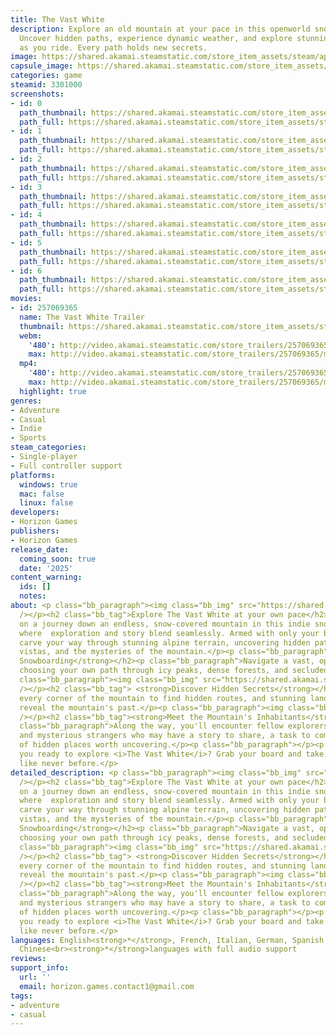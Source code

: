 ```yaml
---
title: The Vast White
description: Explore an old mountain at your pace in this openworld snowboarding adventure.
  Uncover hidden paths, experience dynamic weather, and explore stunning landscapes
  as you ride. Every path holds new secrets.
image: https://shared.akamai.steamstatic.com/store_item_assets/steam/apps/3301000/header.jpg?t=1732807505
capsule_image: https://shared.akamai.steamstatic.com/store_item_assets/steam/apps/3301000/7fbd4903c971574c977034faced7e15f6f03083d/capsule_231x87.jpg?t=1732807505
categories: game
steamid: 3301000
screenshots:
- id: 0
  path_thumbnail: https://shared.akamai.steamstatic.com/store_item_assets/steam/apps/3301000/ss_34b7b5eecab8aa023585135967569c181019f6cd.600x338.jpg?t=1732807505
  path_full: https://shared.akamai.steamstatic.com/store_item_assets/steam/apps/3301000/ss_34b7b5eecab8aa023585135967569c181019f6cd.1920x1080.jpg?t=1732807505
- id: 1
  path_thumbnail: https://shared.akamai.steamstatic.com/store_item_assets/steam/apps/3301000/ss_d8cc8b0f159222787e1440fd7d5535c568d4a445.600x338.jpg?t=1732807505
  path_full: https://shared.akamai.steamstatic.com/store_item_assets/steam/apps/3301000/ss_d8cc8b0f159222787e1440fd7d5535c568d4a445.1920x1080.jpg?t=1732807505
- id: 2
  path_thumbnail: https://shared.akamai.steamstatic.com/store_item_assets/steam/apps/3301000/ss_6e26dd085f12481c883825e4c67b532ae17f18c1.600x338.jpg?t=1732807505
  path_full: https://shared.akamai.steamstatic.com/store_item_assets/steam/apps/3301000/ss_6e26dd085f12481c883825e4c67b532ae17f18c1.1920x1080.jpg?t=1732807505
- id: 3
  path_thumbnail: https://shared.akamai.steamstatic.com/store_item_assets/steam/apps/3301000/ss_32ad531c8a977b7cba28a2554c31d96eb01e9655.600x338.jpg?t=1732807505
  path_full: https://shared.akamai.steamstatic.com/store_item_assets/steam/apps/3301000/ss_32ad531c8a977b7cba28a2554c31d96eb01e9655.1920x1080.jpg?t=1732807505
- id: 4
  path_thumbnail: https://shared.akamai.steamstatic.com/store_item_assets/steam/apps/3301000/ss_12e42f0188df21348fa094058bc8388c4b08aba7.600x338.jpg?t=1732807505
  path_full: https://shared.akamai.steamstatic.com/store_item_assets/steam/apps/3301000/ss_12e42f0188df21348fa094058bc8388c4b08aba7.1920x1080.jpg?t=1732807505
- id: 5
  path_thumbnail: https://shared.akamai.steamstatic.com/store_item_assets/steam/apps/3301000/ss_d1e235184faebd7c66b11064933d290e8814fc01.600x338.jpg?t=1732807505
  path_full: https://shared.akamai.steamstatic.com/store_item_assets/steam/apps/3301000/ss_d1e235184faebd7c66b11064933d290e8814fc01.1920x1080.jpg?t=1732807505
- id: 6
  path_thumbnail: https://shared.akamai.steamstatic.com/store_item_assets/steam/apps/3301000/ss_f7bccc0154b93b3089071cfca23485b447b2d601.600x338.jpg?t=1732807505
  path_full: https://shared.akamai.steamstatic.com/store_item_assets/steam/apps/3301000/ss_f7bccc0154b93b3089071cfca23485b447b2d601.1920x1080.jpg?t=1732807505
movies:
- id: 257069365
  name: The Vast White Trailer
  thumbnail: https://shared.akamai.steamstatic.com/store_item_assets/steam/apps/257069365/7dd8218e0deffc5fffab50914fed91f1465fc56b/movie_600x337.jpg?t=1730566887
  webm:
    '480': http://video.akamai.steamstatic.com/store_trailers/257069365/movie480_vp9.webm?t=1730566887
    max: http://video.akamai.steamstatic.com/store_trailers/257069365/movie_max_vp9.webm?t=1730566887
  mp4:
    '480': http://video.akamai.steamstatic.com/store_trailers/257069365/movie480.mp4?t=1730566887
    max: http://video.akamai.steamstatic.com/store_trailers/257069365/movie_max.mp4?t=1730566887
  highlight: true
genres:
- Adventure
- Casual
- Indie
- Sports
steam_categories:
- Single-player
- Full controller support
platforms:
  windows: true
  mac: false
  linux: false
developers:
- Horizon Games
publishers:
- Horizon Games
release_date:
  coming_soon: true
  date: '2025'
content_warning:
  ids: []
  notes:
about: <p class="bb_paragraph"><img class="bb_img" src="https://shared.akamai.steamstatic.com/store_item_assets/steam/apps/3301000/extras/DescriptionHeader.png?t=1732807505"
  /></p><h2 class="bb_tag">Explore The Vast White at your own pace</h2><p class="bb_paragraph">Embark
  on a journey down an endless, snow-covered mountain in this indie snowboarding adventure
  where  exploration and story blend seamlessly. Armed with only your board,  you’ll
  carve your way through stunning alpine terrain, uncovering hidden paths, breathtaking
  vistas, and the mysteries of the mountain.</p><p class="bb_paragraph"></p><h2 class="bb_tag"><strong>Open-World
  Snowboarding</strong></h2><p class="bb_paragraph">Navigate a vast, open mountain,
  choosing your own path through icy peaks, dense forests, and secluded valleys.</p><p
  class="bb_paragraph"><img class="bb_img" src="https://shared.akamai.steamstatic.com/store_item_assets/steam/apps/3301000/extras/SnowboardSuperLow.gif?t=1732807505"
  /></p><h2 class="bb_tag"> <strong>Discover Hidden Secrets</strong></h2><p class="bb_paragraph">Explore
  every corner of the mountain to find hidden routes, and stunning landscapes that
  reveal the mountain's past.</p><p class="bb_paragraph"><img class="bb_img" src="https://shared.akamai.steamstatic.com/store_item_assets/steam/apps/3301000/extras/CaveSuperLow.gif?t=1732807505"
  /></p><h2 class="bb_tag"><strong>Meet the Mountain's Inhabitants</strong></h2><p
  class="bb_paragraph">Along the way, you'll encounter fellow explorers, wise locals,
  and mysterious strangers who may have a story to share, a task to complete, or knowledge
  of hidden places worth uncovering.</p><p class="bb_paragraph"></p><p class="bb_paragraph">Are
  you ready to explore <i>The Vast White</i>? Grab your board and take on the mountain
  like never before.</p>
detailed_description: <p class="bb_paragraph"><img class="bb_img" src="https://shared.akamai.steamstatic.com/store_item_assets/steam/apps/3301000/extras/DescriptionHeader.png?t=1732807505"
  /></p><h2 class="bb_tag">Explore The Vast White at your own pace</h2><p class="bb_paragraph">Embark
  on a journey down an endless, snow-covered mountain in this indie snowboarding adventure
  where  exploration and story blend seamlessly. Armed with only your board,  you’ll
  carve your way through stunning alpine terrain, uncovering hidden paths, breathtaking
  vistas, and the mysteries of the mountain.</p><p class="bb_paragraph"></p><h2 class="bb_tag"><strong>Open-World
  Snowboarding</strong></h2><p class="bb_paragraph">Navigate a vast, open mountain,
  choosing your own path through icy peaks, dense forests, and secluded valleys.</p><p
  class="bb_paragraph"><img class="bb_img" src="https://shared.akamai.steamstatic.com/store_item_assets/steam/apps/3301000/extras/SnowboardSuperLow.gif?t=1732807505"
  /></p><h2 class="bb_tag"> <strong>Discover Hidden Secrets</strong></h2><p class="bb_paragraph">Explore
  every corner of the mountain to find hidden routes, and stunning landscapes that
  reveal the mountain's past.</p><p class="bb_paragraph"><img class="bb_img" src="https://shared.akamai.steamstatic.com/store_item_assets/steam/apps/3301000/extras/CaveSuperLow.gif?t=1732807505"
  /></p><h2 class="bb_tag"><strong>Meet the Mountain's Inhabitants</strong></h2><p
  class="bb_paragraph">Along the way, you'll encounter fellow explorers, wise locals,
  and mysterious strangers who may have a story to share, a task to complete, or knowledge
  of hidden places worth uncovering.</p><p class="bb_paragraph"></p><p class="bb_paragraph">Are
  you ready to explore <i>The Vast White</i>? Grab your board and take on the mountain
  like never before.</p>
languages: English<strong>*</strong>, French, Italian, German, Spanish - Spain, Simplified
  Chinese<br><strong>*</strong>languages with full audio support
reviews:
support_info:
  url: ''
  email: horizon.games.contact1@gmail.com
tags:
- adventure
- casual
---
```


